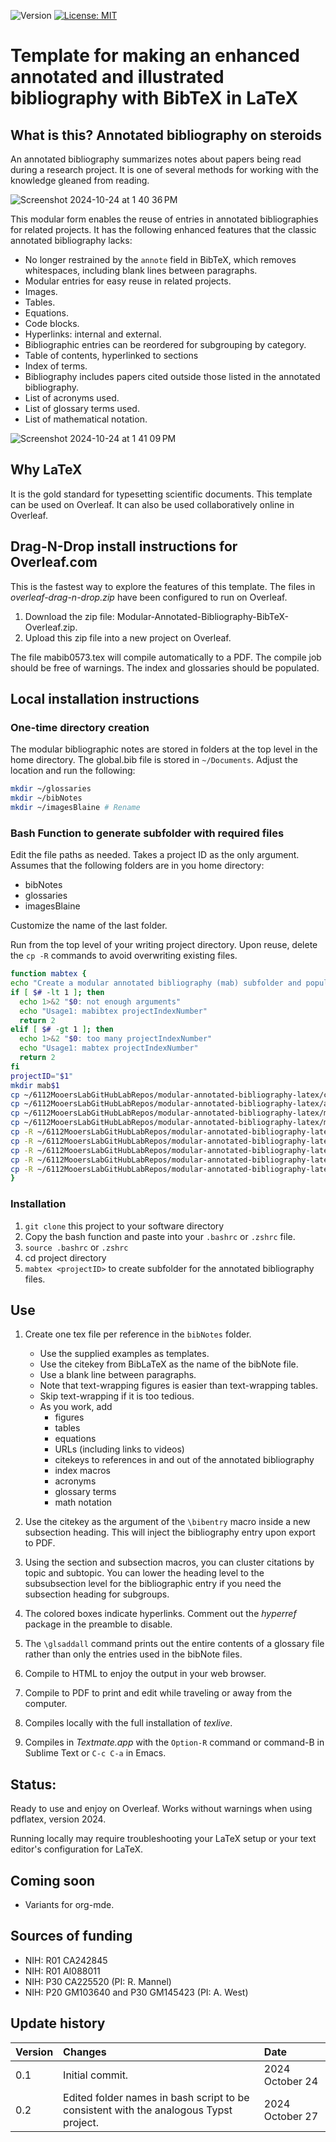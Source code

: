 ![Version](https://img.shields.io/static/v1?label=modular-annotated-bibliography-bibtex-latex&message=0.1&color=brightcolor)
[![License: MIT](https://img.shields.io/badge/License-MIT-blue.svg)](https://opensource.org/licenses/MIT)


# Template for making an enhanced annotated and illustrated bibliography with BibTeX in LaTeX

## What is this? Annotated bibliography on steroids
An annotated bibliography summarizes notes about papers being read during a research project.
It is one of several methods for working with the knowledge gleaned from reading.

![Screenshot 2024-10-24 at 1 40 36 PM](https://github.com/user-attachments/assets/edfd7bd6-85db-40e9-9ad0-53ceb1dc3173)



This modular form enables the reuse of entries in annotated bibliographies for related projects.
It has the following enhanced features that the classic annotated bibliography lacks:

- No longer restrained by the `annote` field in BibTeX, which removes whitespaces, including blank lines between paragraphs.
- Modular entries for easy reuse in related projects.
- Images.
- Tables.
- Equations.
- Code blocks.
- Hyperlinks: internal and external.
- Bibliographic entries can be reordered for subgrouping by category. 
- Table of contents, hyperlinked to sections
- Index of terms.
- Bibliography includes papers cited outside those listed in the annotated bibliography.
- List of acronyms used.
- List of glossary terms used.
- List of mathematical notation.

![Screenshot 2024-10-24 at 1 41 09 PM](https://github.com/user-attachments/assets/c1fa04fa-7e62-407a-85f3-628f22defc06)


## Why LaTeX

It is the gold standard for typesetting scientific documents.
This template can be used on Overleaf.
It can also be used collaboratively online in Overleaf.


## Drag-N-Drop install instructions for Overleaf.com

This is the fastest way to explore the features of this template.
The files in *overleaf-drag-n-drop.zip* have been configured to run on Overleaf.

1. Download the zip file: Modular-Annotated-Bibliography-BibTeX-Overleaf.zip.
2. Upload this zip file into a new project on Overleaf.

The file mabib0573.tex will compile automatically to a PDF. 
The compile job should be free of warnings.
The index and glossaries should be populated.



## Local installation instructions

### One-time directory creation

The modular bibliographic notes are stored in folders at the top level in the home directory.
The global.bib file is stored in `~/Documents`.
Adjust the location and run the following:

```bash
mkdir ~/glossaries
mkdir ~/bibNotes
mkdir ~/imagesBlaine # Rename 
````

### Bash Function to generate subfolder with required files

Edit the file paths as needed.
Takes a project ID as the only argument.
Assumes that the following folders are in you home directory:

-  bibNotes
-  glossaries
-  imagesBlaine

Customize the name of the last folder.

Run from the top level of your writing project directory.
Upon reuse, delete the `cp -R` commands to avoid overwriting existing files.


```bash
function mabtex {
echo "Create a modular annotated bibliography (mab) subfolder and populate with required files with project number in the title."
if [ $# -lt 1 ]; then
  echo 1>&2 "$0: not enough arguments"
  echo "Usage1: mabibtex projectIndexNumber"
  return 2
elif [ $# -gt 1 ]; then
  echo 1>&2 "$0: too many projectIndexNumber"
  echo "Usage1: mabtex projectIndexNumber"
  return 2
fi
projectID="$1"
mkdir mab$1
cp ~/6112MooersLabGitHubLabRepos/modular-annotated-bibliography-latex/compile.sh ./mab$1/.
cp ~/6112MooersLabGitHubLabRepos/modular-annotated-bibliography-latex/apacannx.bst ./mab$1/.
cp ~/6112MooersLabGitHubLabRepos/modular-annotated-bibliography-latex/mab0519.bib ./mab$1/mab$1.bib
cp ~/6112MooersLabGitHubLabRepos/modular-annotated-bibliography-latex/mab0519.tex ./mab$1/mab$1.tex
cp -R ~/6112MooersLabGitHubLabRepos/modular-annotated-bibliography-latex/glossaries/glossary.tex ~/glossaries/.
cp -R ~/6112MooersLabGitHubLabRepos/modular-annotated-bibliography-latex/bibNotes ~/glossary/.
cp -R ~/6112MooersLabGitHubLabRepos/modular-annotated-bibliography-latex/notation.tex ~/glossary/.
cp -R ~/6112MooersLabGitHubLabRepos/modular-annotated-bibliography-latex/bibNotes/* ~/bibNotes/.
cp -R ~/6112MooersLabGitHubLabRepos/modular-annotated-bibliography-latex/imagesBlaine/* ~/imagesBlaine/.
}
```

### Installation

1. `git clone` this project to your software directory
2. Copy the bash function and paste into your `.bashrc` or `.zshrc` file.
3. `source .bashrc` or `.zshrc`
4. cd project directory
3. `mabtex <projectID>` to create subfolder for the annotated bibliography files.


## Use
1. Create one tex file per reference in the `bibNotes` folder.
    - Use the supplied examples as templates.
    - Use the citekey from BibLaTeX as the name of the bibNote file.
    - Use a blank line between paragraphs.
    - Note that text-wrapping figures is easier than text-wrapping tables.
    - Skip text-wrapping if it is too tedious.
    - As you work, add
      - figures
      - tables
      - equations
      - URLs (including links to videos)
      - citekeys to references in and out of the annotated bibliography
      - index macros
      - acronyms
      - glossary terms
      - math notation
      
3. Use the citekey as the argument of the `\bibentry` macro inside a new subsection heading. This will inject the bibliography entry upon export to PDF.
4. Using the section and subsection macros, you can cluster citations by topic and subtopic. You can lower the heading level to the subsubsection level for the bibliographic entry if you need the subsection heading for subgroups.
5. The colored boxes indicate hyperlinks. Comment out the *hyperref* package in the preamble to disable.
6. The `\glsaddall` command prints out the entire contents of a glossary file rather than only the entries used in the bibNote files.
7. Compile to HTML to enjoy the output in your web browser.
8. Compile to PDF to print and edit while traveling or away from the computer.
9. Compiles locally with the full installation of *texlive*.
10. Compiles in *Textmate.app* with the `Option-R` command or command-B in Sublime Text or `C-c C-a` in Emacs.


## Status: 
Ready to use and enjoy on Overleaf. Works without warnings when using pdflatex, version 2024.

Running locally may require troubleshooting your LaTeX setup or your text editor's configuration for LaTeX.

## Coming soon

- Variants for org-mde.

## Sources of funding

- NIH: R01 CA242845
- NIH: R01 AI088011
- NIH: P30 CA225520 (PI: R. Mannel)
- NIH: P20 GM103640 and P30 GM145423 (PI: A. West)

## Update history

| Version           |  Changes                                                                                                            | Date                      |
|:------------------|:--------------------------------------------------------------------------------------------------------------------|:--------------------------| 
| 0.1               | Initial commit.                                                                                                     | 2024  October 24          |
| 0.2               | Edited folder names in bash script to be consistent with the analogous Typst project.                                | 2024  October 27          |

